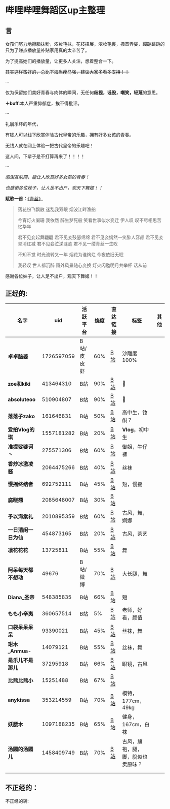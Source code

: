 # 哔哩哔哩舞蹈区up主整理

## 言

女孩们努力地擦脂抹粉，浓妆艳抹，花枝招展，浓妆艳裹，搔首弄姿，蹦蹦跳跳的只为了赚点播放量补贴家用真的太辛苦了。

为了提高她们的播放量，让更多人关注，想着整合一下。

~~其实这样蛮好的，总比下海当瘦马强，建议大家多看多支持！！~~

···

仅为保留她们美好青春与肉体的瞬间，无任何**歧视，诋毁，嘲笑，轻蔑**的意思。

**＋buff**:本人严重抑郁症，挨不得批评。

···

礼崩乐坏的年代，

有钱人可以线下欣赏体验古代皇帝的乐趣，拥有好多女孩的青春。

无钱人就在网上体验一把古代皇帝的乐趣吧！

这人间，下辈子是不打算再来了！！！！

···

*感谢互联网，能让人欣赏好多女孩的青春！*

*也感谢各位妹子，让人足不出户，观天下舞姬！！*



**赋歌一首：**[《青丝》](https://music.163.com/#/song?id=30500857&market=baiduqk)

> 落花纷飞飘散
> 迷乱我双眼
> 烟波江畔渔船
>
> 今宵灯火阑珊
> 我依然
> 醉生梦死般
> 笑看世事似水变迁
> 伊人叹
> 叹不尽相思苦
> 忆华年
>
> 君不见妾起舞翩翩
> 君不见妾鼓瑟绵绵
> 君不见妾嫣然一笑醉人容颜
> 君不见妾翠消红减
> 君不见妾泣涕涟涟
> 君不见一缕青丝一生叹
>
> 不知不觉
> 时光流转又一年
> 烟花为谁绚烂
> 今夜依旧无眠
>
> 我轻叹
> 世人都沉醉
> 窗外风景随心变换
> 灯火闪邀明月共举杯
> 话从前

感谢各位妹子，让人足不出户，观天下舞姬！！

## 正经的:

| 名字                 | uid        | 活跃平台   | 烧度 | 直达链接                                     | 标签                               | 其他 |
| -------------------- | ---------- | ---------- | ---- | -------------------------------------------- | ---------------------------------- | ---- |
| **卓卓脑婆**         | 1726597059 | B站/皮皮虾 | 60%  | [B站](https://space.bilibili.com/1726597059) | 沙雕度100%                         |      |
| **zoe和kiki**        | 413464310  | B站        | 90%  | [B站](https://space.bilibili.com/413464310)  | 🥵                                  |      |
| **absoluteoo**       | 510904807  | B站        | 90%  | [B站](https://space.bilibili.com/510904807)  | 🥵                                  |      |
| **落落子zako**       | 161646831  | B站        | 50%  | [B站](https://space.bilibili.com/161646831)  | 高中生，钕酮？                     |      |
| **爱拍Vlog的琪**     | 1557181282 | B站        | 20%  | [B站](https://space.bilibili.com/1557181282) | **Vlog**，初中生                   |      |
| **准提娑婆诃丶**     | 275571306  | B站        | 60%  | [B站](https://space.bilibili.com/275571306)  | 御姐，牛仔裤                       |      |
| **香炒冰激凌酱**     | 2064475266 | B站        | 40%  | [B站](https://space.bilibili.com/2064475266) | 丝袜                               |      |
| **慢摇终结者**       | 692752111  | B站        | 45%  | [B站](https://space.bilibili.com/692752111)  | 短，慢摇                           |      |
| **腐晓翘**           | 2085648007 | B站        | 30%  | [B站](https://space.bilibili.com/2085648007) |                                    |      |
| **予以海棠礼**       | 2010895359 | B站        | 60%  | [B站](https://space.bilibili.com/2010895359) | 古风，舞，婀娜                     |      |
| **一日清闲一日为仙** | 454873165  | B站        | 20%  | [B站](https://space.bilibili.com/454873165)  | 古风，茶艺                         |      |
| **凛花花花**         | 13725811   | B站        | 55%  | [B站](https://space.bilibili.com/13725811)   | 舞                                 |      |
| **阿呆每天都不想动** | 49676      | B站/微博   | 70%  | [B站](https://space.bilibili.com/49676)      | 大长腿，舞                         |      |
| **Diana_圣帝**       | 548385835  | B站        | 66%  | [B站](https://space.bilibili.com/548385835)  | 短                                 |      |
| **もも小辛夷**       | 360657514  | B站        | 5%   | [B站](https://space.bilibili.com/360657514)  | 老师，好看，颜值                   |      |
| **口袋呆呆呆呆**     | 93390021   | B站        | 45%  | [B站](https://space.bilibili.com/93390021)   | 丝袜，舞                           |      |
| **玵木_Anmua-**      | 14079121   | B站        | 55%  | [B站](https://space.bilibili.com/14079121)   | 丝袜，舞                           |      |
| **是乐儿不是那儿**   | 37295918   | B站        | 66%  | [B站](https://space.bilibili.com/37295918)   | 眼镜，古风                         |      |
| **比熊比熊小**       | 15251488   | B站        | 67%  | [B站](https://space.bilibili.com/15251488)   |                                    |      |
| **anykissa**         | 353214559  | B站        | 70%  | [B站](https://space.bilibili.com/353214559)  | 模特，177cm，49kg                  |      |
| **妖腰木**           | 1097188235 | B站        | 65%  | [B站](https://space.bilibili.com/1097188235) | 健身，167cm，白袜                  |      |
| **汤圆的汤圆儿**     | 1458409749 | B站        | 70%  | [B站](https://space.bilibili.com/1458409749) | 古风，旗袍，腿，脚，貌似也卖原味？ |      |
|                      |            |            |      |                                              |                                    |      |
|                      |            |            |      |                                              |                                    |      |

## 不正经的：

不正经的转:
